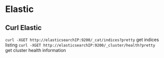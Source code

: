 # Elastic

## Curl Elastic
`curl -XGET http://elasticsearchIP:9200/_cat/indices?pretty` get indices listing
`curl -XGET http://elasticsearchIP:9200/_cluster/health?pretty` get cluster health information
